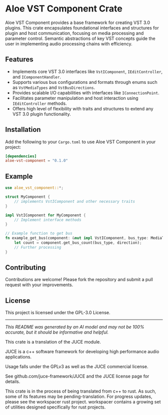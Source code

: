 # Aloe VST Component Crate

Aloe VST Component provides a base framework for creating VST 3.0 plugins. This crate encapsulates foundational interfaces and structures for plugin and host communication, focusing on media processing and parameter control. Semantic abstractions of key VST concepts guide the user in implementing audio processing chains with efficiency.

## Features
- Implements core VST 3.0 interfaces like `VstIComponent`, `IEditController`, and `IComponentHandler`.
- Supports various bus configurations and formats through enums such as `VstMediaTypes` and `VstBusDirections`.
- Provides scalable I/O capabilities with interfaces like `IConnectionPoint`.
- Facilitates parameter manipulation and host interaction using `IEditController` methods.
- Offers high level of flexibility with traits and structures to extend any VST 3.0 plugin functionality.

## Installation
Add the following to your `Cargo.toml` to use Aloe VST Component in your project:

```toml
[dependencies]
aloe-vst-component = "0.1.0"
```

## Example
```rust
use aloe_vst_component::*;

struct MyComponent {
    // implements VstIComponent and other necessary traits
}

impl VstIComponent for MyComponent {
    // Implement interface methods
}

// Example function to get bus
fn example_get_bus(component: &mut impl VstIComponent, bus_type: MediaType, direction: BusDirection) {
    let count = component.get_bus_count(bus_type, direction);
    // Further processing
}
```

## Contributing
Contributions are welcome! Please fork the repository and submit a pull request with your improvements.

## License
This project is licensed under the GPL-3.0 License.

---
*This README was generated by an AI model and may not be 100% accurate, but it should be informative and helpful.*

This crate is a translation of the JUCE module.

JUCE is a c++ software framework for developing high performance audio applications.

Usage falls under the GPLv3 as well as the JUCE commercial license.

See github.com/juce-framework/JUCE and the JUCE license page for details.

This crate is in the process of being translated from c++ to rust. As such, some of its features may be pending-translation. For progress updates, please see the workspacer rust project. workspacer contains a growing set of utilities designed specifically for rust projects.
